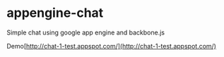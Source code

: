 appengine-chat
==============

Simple chat using google app engine and backbone.js

Demo[http://chat-1-test.appspot.com/](http://chat-1-test.appspot.com/)
